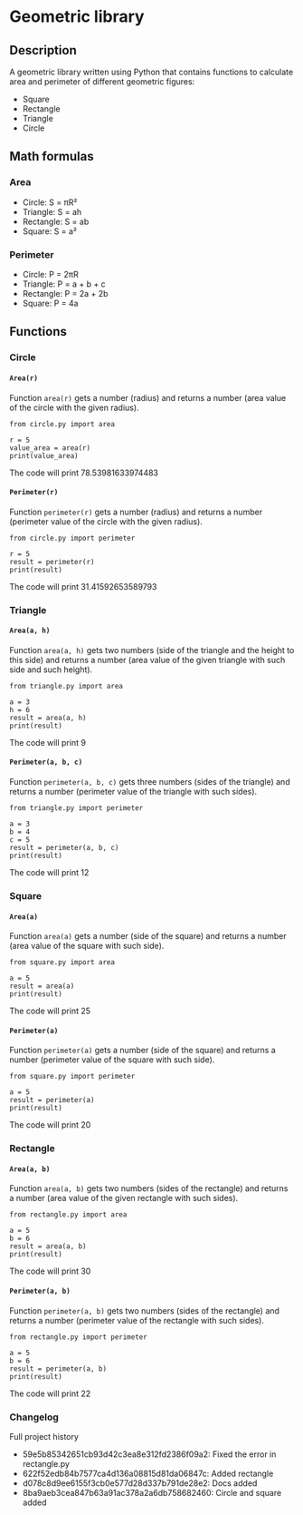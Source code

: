 # Geometric library
## Description
A geometric library written using Python that contains functions to calculate area and perimeter of different geometric figures:
- Square
- Rectangle
- Triangle
- Circle

## Math formulas
### Area
- Circle: S = πR²
- Triangle: S = ah
- Rectangle: S = ab
- Square: S = a²

### Perimeter
- Circle: P = 2πR
- Triangle: P = a + b + c
- Rectangle: P = 2a + 2b
- Square: P = 4a

## Functions 
### Circle
#### `Area(r)`
Function `area(r)` gets a number (radius) and returns a number (area value of the circle with the given radius).
```
from circle.py import area

r = 5
value_area = area(r)
print(value_area)
```
The code will print 78.53981633974483

#### `Perimeter(r)`
Function `perimeter(r)` gets a number (radius) and returns a number (perimeter value of the circle with the given radius).
```
from circle.py import perimeter

r = 5
result = perimeter(r)
print(result)
```
The code will print 31.41592653589793

### Triangle
#### `Area(a, h)`
Function `area(a, h)` gets two numbers (side of the triangle and the height to this side) and returns a number (area value of the given triangle with such side and such height).
```
from triangle.py import area

a = 3
h = 6
result = area(a, h)
print(result)
```
The code will print 9

#### `Perimeter(a, b, c)`
Function `perimeter(a, b, c)` gets three numbers (sides of the triangle) and returns a number (perimeter value of the triangle with such sides).
```
from triangle.py import perimeter

a = 3
b = 4
c = 5
result = perimeter(a, b, c)
print(result)
```
The code will print 12

### Square
#### `Area(a)`
Function `area(a)` gets a number (side of the square) and returns a number (area value of the square with such side).
```
from square.py import area

a = 5
result = area(a)
print(result)
```
The code will print 25

#### `Perimeter(a)`
Function `perimeter(a)` gets a number (side of the square) and returns a number (perimeter value of the square with such side).
```
from square.py import perimeter

a = 5
result = perimeter(a)
print(result)
```
The code will print 20

### Rectangle
#### `Area(a, b)`
Function `area(a, b)` gets two numbers (sides of the rectangle) and returns a number (area value of the given rectangle with such sides).
```
from rectangle.py import area

a = 5
b = 6
result = area(a, b)
print(result)
```
The code will print 30

#### `Perimeter(a, b)`
Function `perimeter(a, b)` gets two numbers (sides of the rectangle) and returns a number (perimeter value of the rectangle with such sides).
```
from rectangle.py import perimeter

a = 5
b = 6
result = perimeter(a, b)
print(result)
```
The code will print 22

### Changelog
Full project history
- 59e5b85342651cb93d42c3ea8e312fd2386f09a2: Fixed the error in rectangle.py
- 622f52edb84b7577ca4d136a08815d81da06847c: Added rectangle
- d078c8d9ee6155f3cb0e577d28d337b791de28e2: Docs added
- 8ba9aeb3cea847b63a91ac378a2a6db758682460: Circle and square added
